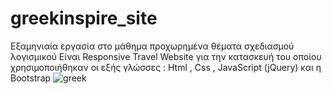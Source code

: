 # greekinspire_site
Εξαμηνιαία εργασία στο μάθημα προχωρημένα θέματα σχεδιασμού λογισμικού
Είναι Responsive Travel Website για την κατασκευή του οποίου χρησιμοποιήθηκαν οι εξής γλώσσες : 
Html , Css , JavaScript (jQuery) και η Bootstrap
![greek](https://user-images.githubusercontent.com/61084287/166122171-bc81849a-b7f0-4672-a473-4e4638cc8f95.jpg)
